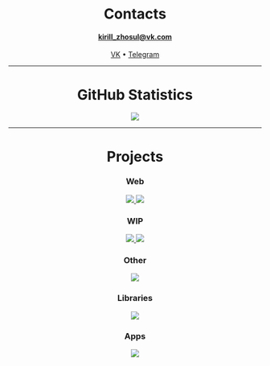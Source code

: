 <h1 align="center">Contacts</h1>
<h4 align="center"><a href="mailto: kirill_zhosul@vk.com">kirill_zhosul@vk.com</a></h4>
<p align="center">
  <a href="https://vk.com/kirillzhosul">VK</a> •
  <a href="https://t.me/kirillzhosul">Telegram</a>
</p>

<hr>
<h1 align="center">GitHub Statistics</h1>

<p align="center">
  <a href="https://github.com/kirillzhosul">
    <img src="https://github-readme-stats.vercel.app/api?username=kirillzhosul&show_icons=true&include_all_commits=true&count_private=true&disable_animations=true&hide_title=true">
  </a>
</p>

<hr>
<h1 align="center">Projects</h1>

<h3 align="center">Web</h3>
<p align="center">
  <a href="https://github.com/kirillzhosul/notes/">
    <img src="https://github-readme-stats.vercel.app/api/pin/?username=kirillzhosul&repo=notes&show_owner=true">
  </a>
  <a href="https://github.com/kirillzhosul/merchandise-shop/">
    <img src="https://github-readme-stats.vercel.app/api/pin/?username=kirillzhosul&repo=merchandise-shop&show_owner=true">
  </a>
  <h3 align="center">WIP</h3>
  <p align="center">
    <a href="https://github.com/kirillzhosul/url-shortener/">
      <img src="https://github-readme-stats.vercel.app/api/pin/?username=kirillzhosul&repo=url-shortener&show_owner=true">
    </a>
    <a href="https://github.com/kirillzhosul/video-hosting/">
      <img src="https://github-readme-stats.vercel.app/api/pin/?username=kirillzhosul&repo=video-hosting&show_owner=true">
    </a>
  </p>
</p>

<h3 align="center">Other</h3>
<p align="center">
  <a href="https://gofralang.github.io">
    <img src="https://github-readme-stats.vercel.app/api/pin/?username=gofralang&repo=core&show_owner=true">
  </a>
</p>

<h3 align="center">Libraries</h3>
<p align="center">
  <a href="https://kirillzhosul.github.io/scheduler">
    <img src="https://github-readme-stats.vercel.app/api/pin/?username=kirillzhosul&repo=scheduler&show_owner=true">
  </a>
</p>

<h3 align="center">Apps</h3>
<p align="center">
  <a href="https://kirillzhosul.github.io/paint-editor">
    <img src="https://github-readme-stats.vercel.app/api/pin/?username=kirillzhosul&repo=paint-editor&show_owner=true">
  </a>
</p>
